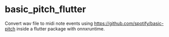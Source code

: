 # basic_pitch_flutter
Convert wav file to midi note events using https://github.com/spotify/basic-pitch inside a flutter package with onnxruntime.
